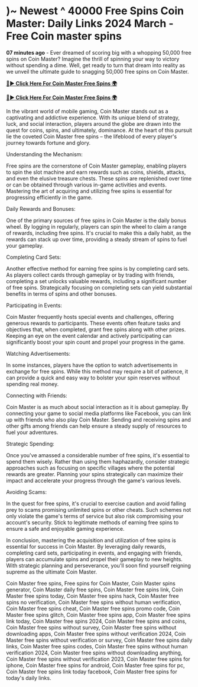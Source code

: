# )~ Newest ^ 40000 Free Spins Coin Master: Daily Links 2024 March - Free Coin master spins

**07 minutes ago** - Ever dreamed of scoring big with a whopping 50,000 free spins on Coin Master? Imagine the thrill of spinning your way to victory without spending a dime. Well, get ready to turn that dream into reality as we unveil the ultimate guide to snagging 50,000 free spins on Coin Master.

[**🔴► Click Here For Coin Master Free Spins 🌍**](https://moroccino.github.io/CoinMaster/)

[**🔴► Click Here For Coin Master Free Spins 🌍**](https://moroccino.github.io/CoinMaster/)
 
In the vibrant world of mobile gaming, Coin Master stands out as a captivating and addictive experience. With its unique blend of strategy, luck, and social interaction, players around the globe are drawn into the quest for coins, spins, and ultimately, dominance. At the heart of this pursuit lie the coveted Coin Master free spins – the lifeblood of every player's journey towards fortune and glory.

Understanding the Mechanism:

Free spins are the cornerstone of Coin Master gameplay, enabling players to spin the slot machine and earn rewards such as coins, shields, attacks, and even the elusive treasure chests. These spins are replenished over time or can be obtained through various in-game activities and events. Mastering the art of acquiring and utilizing free spins is essential for progressing efficiently in the game.

Daily Rewards and Bonuses:

One of the primary sources of free spins in Coin Master is the daily bonus wheel. By logging in regularly, players can spin the wheel to claim a range of rewards, including free spins. It's crucial to make this a daily habit, as the rewards can stack up over time, providing a steady stream of spins to fuel your gameplay.

Completing Card Sets:

Another effective method for earning free spins is by completing card sets. As players collect cards through gameplay or by trading with friends, completing a set unlocks valuable rewards, including a significant number of free spins. Strategically focusing on completing sets can yield substantial benefits in terms of spins and other bonuses.

Participating in Events:

Coin Master frequently hosts special events and challenges, offering generous rewards to participants. These events often feature tasks and objectives that, when completed, grant free spins along with other prizes. Keeping an eye on the event calendar and actively participating can significantly boost your spin count and propel your progress in the game.

Watching Advertisements:

In some instances, players have the option to watch advertisements in exchange for free spins. While this method may require a bit of patience, it can provide a quick and easy way to bolster your spin reserves without spending real money.

Connecting with Friends:

Coin Master is as much about social interaction as it is about gameplay. By connecting your game to social media platforms like Facebook, you can link up with friends who also play Coin Master. Sending and receiving spins and other gifts among friends can help ensure a steady supply of resources to fuel your adventures.

Strategic Spending:

Once you've amassed a considerable number of free spins, it's essential to spend them wisely. Rather than using them haphazardly, consider strategic approaches such as focusing on specific villages where the potential rewards are greater. Planning your spins strategically can maximize their impact and accelerate your progress through the game's various levels.

Avoiding Scams:

In the quest for free spins, it's crucial to exercise caution and avoid falling prey to scams promising unlimited spins or other cheats. Such schemes not only violate the game's terms of service but also risk compromising your account's security. Stick to legitimate methods of earning free spins to ensure a safe and enjoyable gaming experience.

In conclusion, mastering the acquisition and utilization of free spins is essential for success in Coin Master. By leveraging daily rewards, completing card sets, participating in events, and engaging with friends, players can accumulate spins and propel their gameplay to new heights. With strategic planning and perseverance, you'll soon find yourself reigning supreme as the ultimate Coin Master.

Coin Master free spins, Free spins for Coin Master, Coin Master spins generator, Coin Master daily free spins, Coin Master free spins link, Coin Master free spins today, Coin Master free spins hack, Coin Master free spins no verification, Coin Master free spins without human verification, Coin Master free spins cheat, Coin Master free spins promo code, Coin Master free spins glitch, Coin Master free spins app, Coin Master free spins link today, Coin Master free spins 2024, Coin Master free spins and coins, Coin Master free spins without survey, Coin Master free spins without downloading apps, Coin Master free spins without verification 2024, Coin Master free spins without verification or survey, Coin Master free spins daily links, Coin Master free spins codes, Coin Master free spins without human verification 2024, Coin Master free spins without downloading anything, Coin Master free spins without verification 2023, Coin Master free spins for iphone, Coin Master free spins for android, Coin Master free spins for pc, Coin Master free spins link today facebook, Coin Master free spins for today's daily links.
